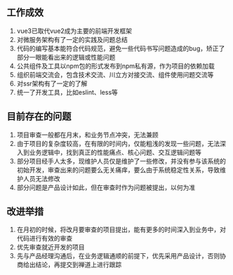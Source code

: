 ## 工作成效
1. vue3已取代vue2成为主要的前端开发框架
2. 对微服务架构有了一定的实践及问题总结
3. 代码的编写基本能符合代码规范，避免一些代码书写问题造成的bug，矫正了部分一眼能看出来的逻辑或性能问题
4. 公共组件及工具以npm包的形式发布到npm私有源，作为项目的依赖加载
5. 组织前端交流会，包含技术交流、川立方对接交流、组件使用问题交流等
6. 对ssr架构有了一定的了解
7. 统一了开发工具，比如eslint、less等


## 目前存在的问题

1. 项目审查一般都在月末，和业务节点冲突，无法兼顾
2. 由于项目的复杂度较高，在有限的时间内，仅能粗浅的发现一些问题，无法深入到业务逻辑中，找到真正的性能痛点、核心问题、交互逻辑问题等
3. 部分项目经手人太多，现维护人员仅是维护了一些修改，并没有参与该系统的初始开发，审查出来的问题要么无关痛痒，要么由于系统稳定性关系，导致维护人员无法修改
4. 部分问题是产品设计如此，但在审查时作为问题被提出，以何为准


## 改进举措
1. 在月初的时候，将改月要审查的项目提出，能有更多的时间深入到业务中，对代码进行有效的审查
2. 优先审查就近开发的项目
3. 先与产品经理沟通后，在业务逻辑通顺的前提下，优先采用产品设计，否则协商给出结论，再提交到禅道上进行跟踪